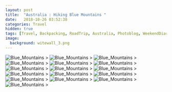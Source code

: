 ```yaml
---
layout: post
title:  "Australia : Hiking Blue Mountains "
date:   2018-10-26 03:52:38
categories: Travel
hidden: true
tags: [Travel, Backpacking, RoadTrip, Australia, Photoblog, WeekendDiaries]
image:
  background: witewall_3.png
---
```

<img src="https://i.imgur.com/yi8yYSk.jpg" alt="Blue_Mountains">
>

<img src="https://i.imgur.com/GiIMCKf.jpg" alt="Blue_Mountains">
>

<img src="https://i.imgur.com/ADh0UAv.jpg" alt="Blue_Mountains">
>

<img src="https://i.imgur.com/YWRfdNd.jpg" alt="Blue_Mountains">
>

<img src="https://i.imgur.com/6m2VeKT.jpg" alt="Blue_Mountains">
>

<img src="https://i.imgur.com/pHOzzyv.jpg" alt="Blue_Mountains">
>

<img src="https://i.imgur.com/2wx686n.jpg" alt="Blue_Mountains">
>

<img src="https://i.imgur.com/rO49ZOR.jpg" alt="Blue_Mountains">
>

<img src="https://i.imgur.com/gUOhSo5.jpg" alt="Blue_Mountains">
>

<img src="https://i.imgur.com/LW3HZyq.jpg" alt="Blue_Mountains">
>

<img src="https://i.imgur.com/aYJ1xxp.jpg" alt="Blue_Mountains">
>

<img src="https://i.imgur.com/b2638lX.jpg" alt="Blue_Mountains">
>

<img src="https://i.imgur.com/GE2npzW.jpg" alt="Blue_Mountains">
>

<img src="https://i.imgur.com/bgrRffv.jpg" alt="Blue_Mountains">
>

<img src="https://i.imgur.com/PfvTTzu.jpg" alt="Blue_Mountains">
>

<img src="https://i.imgur.com/x45rtYJ.jpg" alt="Blue_Mountains">
>
